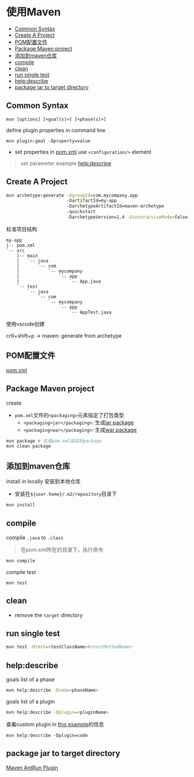 # 使用Maven

- [Common Syntax](#common-syntax)
- [Create A Project](#create-a-project)
- [POM配置文件](#pom配置文件)
- [Package Maven project](#package-maven-project)
- [添加到maven仓库](#添加到maven仓库)
- [compile](#compile)
- [clean](#clean)
- [run single test](#run-single-test)
- [help:describe](#helpdescribe)
- [package jar to target directory](#package-jar-to-target-directory)

## Common Syntax

```shell
mvn [options] [<goal(s)>] [<phase(s)>]
```

define plugin properties in command line

```shell
mvn plugin:goal -Dproperty=value
```

- set properties in [pom.xml](maven-pom-xml-build-element.md#plugin元素) use `<configuration/>` element

> set parameter example [help:descripe](#helpdescribe)

## Create A Project

```bash
mvn archetype:generate -DgroupId=com.mycompany.app
                       -DartifactId=my-app
                       -DarchetypeArtifactId=maven-archetype
                       -quickstart
                       -DarchetypeVersion=1.4 -DinteractiveMode=false
```

标准项目结构

```
my-app
|-- pom.xml
`-- src
    |-- main
    |   `-- java
    |       `-- com
    |           `-- mycompany
    |               `-- app
    |                   `-- App.java
    `-- test
        `-- java
            `-- com
                `-- mycompany
                    `-- app
                        `-- AppTest.java
```

使用vscode创建

crtl+shift+p -> maven: generate from archetype

## POM配置文件

[pom.xml](maven-pom-xml.md)

## Package Maven project

create

- `pom.xml`文件的`<packaging>`元素指定了打包类型
  - `<packaging>jar</packaging>`: 生成[jar package](java-jar-file.md)
  - `<packaging>war</packaging>`: 生成[war package](java-war-file.md)

```bash
mvn package # 生成pom.xml指定的package
mvn clean package
```

## 添加到maven仓库

install in locally 安装到本地仓库

- 安装在`${user.home}/.m2/repository`目录下

```bash
mvn install
```

## compile

compile `.java` to `.class`

> 在pom.xml所在的目录下，执行命令

```bash
mvn compile
```

compile test

```shell
mvn test
```

## clean

- remove the `target` directory

## run single test

```bash
mvn test -Dtest=<testClassName>#<testMethodName>
```

## help:describe

goals list of a phase

```bash
mvn help:describe -Dcmd=<phaseName>
```


goals list of a plugin


```bash
mvn help:describe -Dplugin=<pluginName>
```

查看custom plugin in [this example](maven-custom-plugin.md#a-simple-plugin-example)的信息

```
mvn help:describe -Dplugin=code
```

## package jar to target directory

[Maven AntRun Plugin](maven-antrun-plugin.md#copy-jar-file-to-specific-directory)

